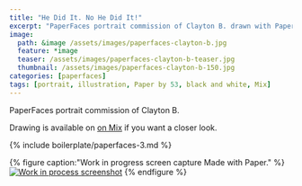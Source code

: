 ```yaml
---
title: "He Did It. No He Did It!"
excerpt: "PaperFaces portrait commission of Clayton B. drawn with Paper by 53 on an iPad."
image: 
  path: &image /assets/images/paperfaces-clayton-b.jpg 
  feature: *image
  teaser: /assets/images/paperfaces-clayton-b-teaser.jpg
  thumbnail: /assets/images/paperfaces-clayton-b-150.jpg
categories: [paperfaces]
tags: [portrait, illustration, Paper by 53, black and white, Mix]
---
```


PaperFaces portrait commission of Clayton B. 

Drawing is available on [on Mix](https://mix.fiftythree.com/11098-Michael-Rose/300453) if you want a closer look.

{% include boilerplate/paperfaces-3.md %}

{% figure caption:"Work in progress screen capture Made with Paper." %}
[![Work in process screenshot](/assets/images/paperfaces-clayton-b-process-1-900.jpg)](/assets/images/paperfaces-clayton-b-process-1-lg.jpg)
{% endfigure %}

